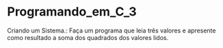 # Programando_em_C_3
Criando um Sistema.: Faça um programa que leia três valores e apresente como resultado a  soma dos quadrados dos valores lidos.
